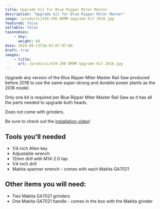 ```yaml
---
title: Upgrade kit for Blue Ripper Miter Master
description: "Upgrade kit for Blue Ripper Miter Master"
image: /products/439-200 BRMM Upgrade Kit 2018.jpg
featured: false
sellable: false
taxonomies: 
    - key: 
      weight: 60
date: 2018-09-13T16:03:07-07:00
draft: true
images: 
    - title:
      url: /products/439-200 BRMM Upgrade Kit 2018.jpg
---
```


Upgrade any version of the Blue Ripper Miter Master Rail Saw produced before 2018 to use the same super-strong and durable power plants as the 2018 model.

Only one kit is required per Blue Ripper Miter Master Rail Saw as it has all the parts needed to upgrade both heads.

Does not come with grinders.

Be sure to check out the [installation video](/tutorials/)!

## Tools you'll needed

* 1/4 inch Allen key
* Adjustable wrench
* 12mm drill with M14-2.0 tap
* 1/4 inch drill
* Makita spanner wrench - comes with each Makita GA7021

## Other items you will need:
* Two Makita GA7021 grinders
* One Makita GA7021 handle - comes in the box with the Makita grinder